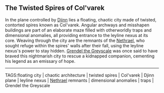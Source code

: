 ## The Twisted Spires of Col'varek

In the plane controlled by [Djinn](../People/Djinn.md) lies a floating, chaotic city made of twisted, contorted spires known as Col'varek. Angular archways and misshapen buildings are part of an elaborate maze filled with otherworldly traps and dimensional anomalies, all providing entrance to the leyline nexus at its core. Weaving through the city are the remnants of the [Nethrael](Nethrael.md), who sought refuge within the spires' walls after their fall, using the leyline nexus's power to stay hidden. [Grendel the Greyscale](../People/Grendel%20the%20Greyscale.md) was once said to have braved this nightmarish city to rescue a kidnapped companion, cementing his legend as an emissary of hope.


---

TAGS:floating city | chaotic architecture | twisted spires | Col'varek | Djinn plane | leyline nexus | [Nethrael](Nethrael.md) remnants | dimensional anomalies | traps | Grendel the Greyscale
